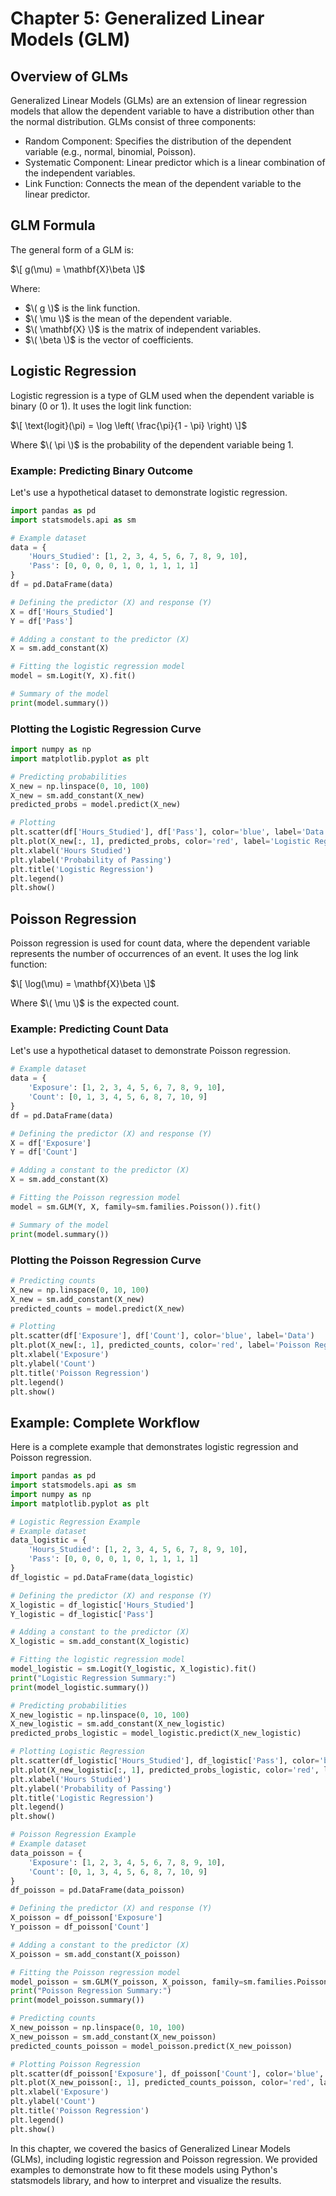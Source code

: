 # Chapter 5: Generalized Linear Models (GLM)

## Overview of GLMs
Generalized Linear Models (GLMs) are an extension of linear regression models that allow the dependent variable to have a distribution other than the normal distribution. GLMs consist of three components:

- Random Component: Specifies the distribution of the dependent variable (e.g., normal, binomial, Poisson).
- Systematic Component: Linear predictor which is a linear combination of the independent variables.
- Link Function: Connects the mean of the dependent variable to the linear predictor.

## GLM Formula

The general form of a GLM is:

$\[ g(\mu) = \mathbf{X}\beta \]$

Where:
- $\( g \)$ is the link function.
- $\( \mu \)$ is the mean of the dependent variable.
- $\( \mathbf{X} \)$ is the matrix of independent variables.
- $\( \beta \)$ is the vector of coefficients.

## Logistic Regression

Logistic regression is a type of GLM used when the dependent variable is binary (0 or 1). It uses the logit link function:

$\[ \text{logit}(\pi) = \log \left( \frac{\pi}{1 - \pi} \right) \]$

Where $\( \pi \)$ is the probability of the dependent variable being 1.

### Example: Predicting Binary Outcome
Let's use a hypothetical dataset to demonstrate logistic regression.

```python
import pandas as pd
import statsmodels.api as sm

# Example dataset
data = {
    'Hours_Studied': [1, 2, 3, 4, 5, 6, 7, 8, 9, 10],
    'Pass': [0, 0, 0, 0, 1, 0, 1, 1, 1, 1]
}
df = pd.DataFrame(data)

# Defining the predictor (X) and response (Y)
X = df['Hours_Studied']
Y = df['Pass']

# Adding a constant to the predictor (X)
X = sm.add_constant(X)

# Fitting the logistic regression model
model = sm.Logit(Y, X).fit()

# Summary of the model
print(model.summary())
```

### Plotting the Logistic Regression Curve
```python
import numpy as np
import matplotlib.pyplot as plt

# Predicting probabilities
X_new = np.linspace(0, 10, 100)
X_new = sm.add_constant(X_new)
predicted_probs = model.predict(X_new)

# Plotting
plt.scatter(df['Hours_Studied'], df['Pass'], color='blue', label='Data')
plt.plot(X_new[:, 1], predicted_probs, color='red', label='Logistic Regression')
plt.xlabel('Hours Studied')
plt.ylabel('Probability of Passing')
plt.title('Logistic Regression')
plt.legend()
plt.show()
```

## Poisson Regression

Poisson regression is used for count data, where the dependent variable represents the number of occurrences of an event. It uses the log link function:

$\[ \log(\mu) = \mathbf{X}\beta \]$

Where $\( \mu \)$ is the expected count.


### Example: Predicting Count Data
Let's use a hypothetical dataset to demonstrate Poisson regression.

```python
# Example dataset
data = {
    'Exposure': [1, 2, 3, 4, 5, 6, 7, 8, 9, 10],
    'Count': [0, 1, 3, 4, 5, 6, 8, 7, 10, 9]
}
df = pd.DataFrame(data)

# Defining the predictor (X) and response (Y)
X = df['Exposure']
Y = df['Count']

# Adding a constant to the predictor (X)
X = sm.add_constant(X)

# Fitting the Poisson regression model
model = sm.GLM(Y, X, family=sm.families.Poisson()).fit()

# Summary of the model
print(model.summary())
```

### Plotting the Poisson Regression Curve
```python
# Predicting counts
X_new = np.linspace(0, 10, 100)
X_new = sm.add_constant(X_new)
predicted_counts = model.predict(X_new)

# Plotting
plt.scatter(df['Exposure'], df['Count'], color='blue', label='Data')
plt.plot(X_new[:, 1], predicted_counts, color='red', label='Poisson Regression')
plt.xlabel('Exposure')
plt.ylabel('Count')
plt.title('Poisson Regression')
plt.legend()
plt.show()
```

## Example: Complete Workflow
Here is a complete example that demonstrates logistic regression and Poisson regression.

```python
import pandas as pd
import statsmodels.api as sm
import numpy as np
import matplotlib.pyplot as plt

# Logistic Regression Example
# Example dataset
data_logistic = {
    'Hours_Studied': [1, 2, 3, 4, 5, 6, 7, 8, 9, 10],
    'Pass': [0, 0, 0, 0, 1, 0, 1, 1, 1, 1]
}
df_logistic = pd.DataFrame(data_logistic)

# Defining the predictor (X) and response (Y)
X_logistic = df_logistic['Hours_Studied']
Y_logistic = df_logistic['Pass']

# Adding a constant to the predictor (X)
X_logistic = sm.add_constant(X_logistic)

# Fitting the logistic regression model
model_logistic = sm.Logit(Y_logistic, X_logistic).fit()
print("Logistic Regression Summary:")
print(model_logistic.summary())

# Predicting probabilities
X_new_logistic = np.linspace(0, 10, 100)
X_new_logistic = sm.add_constant(X_new_logistic)
predicted_probs_logistic = model_logistic.predict(X_new_logistic)

# Plotting Logistic Regression
plt.scatter(df_logistic['Hours_Studied'], df_logistic['Pass'], color='blue', label='Data')
plt.plot(X_new_logistic[:, 1], predicted_probs_logistic, color='red', label='Logistic Regression')
plt.xlabel('Hours Studied')
plt.ylabel('Probability of Passing')
plt.title('Logistic Regression')
plt.legend()
plt.show()

# Poisson Regression Example
# Example dataset
data_poisson = {
    'Exposure': [1, 2, 3, 4, 5, 6, 7, 8, 9, 10],
    'Count': [0, 1, 3, 4, 5, 6, 8, 7, 10, 9]
}
df_poisson = pd.DataFrame(data_poisson)

# Defining the predictor (X) and response (Y)
X_poisson = df_poisson['Exposure']
Y_poisson = df_poisson['Count']

# Adding a constant to the predictor (X)
X_poisson = sm.add_constant(X_poisson)

# Fitting the Poisson regression model
model_poisson = sm.GLM(Y_poisson, X_poisson, family=sm.families.Poisson()).fit()
print("Poisson Regression Summary:")
print(model_poisson.summary())

# Predicting counts
X_new_poisson = np.linspace(0, 10, 100)
X_new_poisson = sm.add_constant(X_new_poisson)
predicted_counts_poisson = model_poisson.predict(X_new_poisson)

# Plotting Poisson Regression
plt.scatter(df_poisson['Exposure'], df_poisson['Count'], color='blue', label='Data')
plt.plot(X_new_poisson[:, 1], predicted_counts_poisson, color='red', label='Poisson Regression')
plt.xlabel('Exposure')
plt.ylabel('Count')
plt.title('Poisson Regression')
plt.legend()
plt.show()
```

In this chapter, we covered the basics of Generalized Linear Models (GLMs), including logistic regression and Poisson regression. We provided examples to demonstrate how to fit these models using Python's statsmodels library, and how to interpret and visualize the results.
